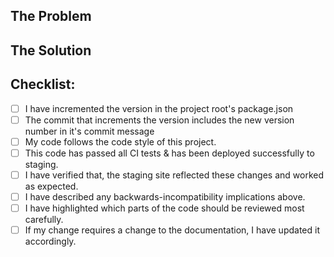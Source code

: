 <!--- Make sure your title is descriptive -->
<!--- If you have any questions, don't hesitate to reach out to us on Discord! -->

## The Problem
<!--- Why is this change required? What problem does it solve? Bug fix or new feature? -->
<!--- If it fixes an open issue, please link to the issue here. -->

## The Solution
<!--- Describe the changes you made in detail -->
<!--- Describe any backwards-incompatible changes you might have introduced -->
<!--- Which parts of this PR should be given extra attention during review -->
<!--- Leave comments on important parts of the source diff to clarify above prompts -->

## Checklist:
<!--- Go over each of the following points & put an `x` in all the boxes that apply. -->
- [ ] I have incremented the version in the project root's package.json
- [ ] The commit that increments the version includes the new version number in it's commit message
- [ ] My code follows the code style of this project.
- [ ] This code has passed all CI tests & has been deployed successfully to staging.
- [ ] I have verified that, the staging site reflected these changes and worked as expected.
- [ ] I have described any backwards-incompatibility implications above.
- [ ] I have highlighted which parts of the code should be reviewed most carefully.
- [ ] If my change requires a change to the documentation, I have updated it accordingly.

<!--- For each unchecked box above, briefly mention why it's unchecked -->
